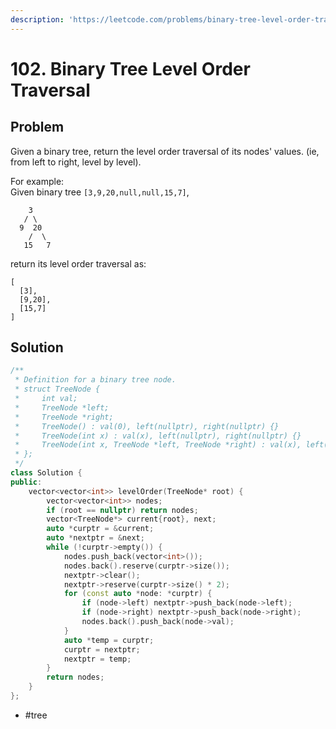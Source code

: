 ```yaml
---
description: 'https://leetcode.com/problems/binary-tree-level-order-traversal/'
---
```


# 102. Binary Tree Level Order Traversal

## Problem

Given a binary tree, return the level order traversal of its nodes' values. \(ie, from left to right, level by level\).

 For example:  
 Given binary tree `[3,9,20,null,null,15,7]`,  


```text
    3
   / \
  9  20
    /  \
   15   7
```

 return its level order traversal as:  


```text
[
  [3],
  [9,20],
  [15,7]
]
```

## Solution

```cpp
/**
 * Definition for a binary tree node.
 * struct TreeNode {
 *     int val;
 *     TreeNode *left;
 *     TreeNode *right;
 *     TreeNode() : val(0), left(nullptr), right(nullptr) {}
 *     TreeNode(int x) : val(x), left(nullptr), right(nullptr) {}
 *     TreeNode(int x, TreeNode *left, TreeNode *right) : val(x), left(left), right(right) {}
 * };
 */
class Solution {
public:
    vector<vector<int>> levelOrder(TreeNode* root) {
        vector<vector<int>> nodes;
        if (root == nullptr) return nodes;
        vector<TreeNode*> current{root}, next;
        auto *curptr = &current;
        auto *nextptr = &next;
        while (!curptr->empty()) {
            nodes.push_back(vector<int>());
            nodes.back().reserve(curptr->size());
            nextptr->clear();
            nextptr->reserve(curptr->size() * 2);
            for (const auto *node: *curptr) {
                if (node->left) nextptr->push_back(node->left);
                if (node->right) nextptr->push_back(node->right);
                nodes.back().push_back(node->val);
            }
            auto *temp = curptr;
            curptr = nextptr;
            nextptr = temp;
        }
        return nodes;
    }
};
```

* \#tree

